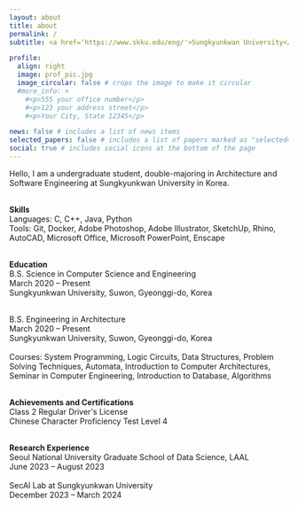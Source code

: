 ```yaml
---
layout: about
title: about
permalink: /
subtitle: <a href='https://www.skku.edu/eng/'>Sungkyunkwan University</a>, Seoul, South Korea

profile:
  align: right
  image: prof_pic.jpg
  image_circular: false # crops the image to make it circular
  #more_info: >
    #<p>555 your office number</p>
    #<p>123 your address street</p>
    #<p>Your City, State 12345</p>

news: false # includes a list of news items
selected_papers: false # includes a list of papers marked as "selected={true}"
social: true # includes social icons at the bottom of the page
---
```


Hello, I am a undergraduate student, double-majoring in Architecture and Software Engineering at Sungkyunkwan University in Korea.<br/><br/>

**Skills**<br/>
Languages: C, C++, Java, Python<br/>
Tools: Git, Docker, Adobe Photoshop, Adobe Illustrator, SketchUp, Rhino, AutoCAD, Microsoft Office, Microsoft PowerPoint, Enscape<br/><br/>

**Education**<br/>
B.S. Science in Computer Science and Engineering<br/>
March 2020 – Present<br/>
Sungkyunkwan University, Suwon, Gyeonggi-do, Korea<br/><br/>

B.S. Engineering in Architecture<br/>
March 2020 – Present<br/>
Sungkyunkwan University, Suwon, Gyeonggi-do, Korea<br/><br/>
Courses: System Programming, Logic Circuits, Data Structures, Problem Solving Techniques, Automata, Introduction to Computer Architectures, Seminar in Computer Engineering, Introduction to Database, Algorithms<br/><br/>

**Achievements and Certifications**<br/>
Class 2 Regular Driver's License<br/>
Chinese Character Proficiency Test Level 4<br/><br/>

**Research Experience**<br/>
Seoul National University Graduate School of Data Science, LAAL<br/>
June 2023 – August 2023<br/><br/>
SecAI Lab at Sungkyunkwan University<br/>
December 2023 – March 2024<br/>
